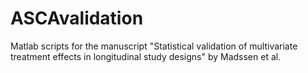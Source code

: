 # ASCAvalidation
Matlab scripts for the manuscript "Statistical validation of multivariate treatment effects in longitudinal study designs" by Madssen et al. 
